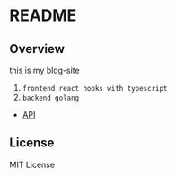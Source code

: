 # README
## Overview

this is my blog-site

1. `frontend react hooks with typescript`
2. `backend golang`

* [API](doc/go.md)

## License
MIT License

